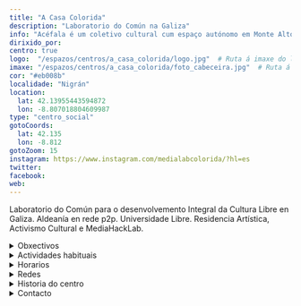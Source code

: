 ```yaml
---
title: "A Casa Colorida"
description: "Laboratorio do Común na Galiza"
info: "Acéfala é um coletivo cultural cum espaço autónomo em Monte Alto (A Corunha)."
dirixido_por:
centro: true
logo:  "/espazos/centros/a_casa_colorida/logo.jpg"  # Ruta á imaxe do logo
imaxe: "/espazos/centros/a_casa_colorida/foto_cabeceira.jpg"  # Ruta á imaxe de fondo
cor: "#eb008b"
localidade: "Nigrán"
location:
  lat: 42.13955443594872
  lon: -8.807018804609987
type: "centro_social"
gotoCoords:
  lat: 42.135
  lon: -8.812
gotoZoom: 15
instagram: https://www.instagram.com/medialabcolorida/?hl=es
twitter:
facebook:
web:
---
```

Laboratorio do Común para o desenvolvemento Integral da Cultura Libre en Galiza. Aldeanía en rede p2p. Universidade Libre. Residencia Artística, Activismo Cultural e MediaHackLab.

<details>
  <summary>Obxectivos</summary>
  <ul>
    <li>Obxectivo 1</li>
    <li>Obxectivo 2</li>
    <li>Obxectivo 3</li>
  </ul>
</details>

<details>
  <summary>Actividades habituais</summary>
  <p>No Centro Social organizamos unha ampla variedade de actividades:</p>
  <ul>
    <li>Talleres</li>
    <li>Charlas</li>
    <li>Proxeccións</li>
    <li>Xuntanzas</li>
  </ul>
</details>

<details>
  <summary>Horarios</summary>
  <p>Os horarios habituais do centro son os seguintes:</p>
  <ul>
    <li><strong>Luns a venres:</strong> 16:00 - 21:00.</li>
    <li><strong>Sábados:</strong> 10:00 - 14:00 e 16:00 - 20:00.</li>
    <li><strong>Domingos:</strong> Pechado, excepto para eventos programados.</li>
  </ul>
</details>

<details>
  <summary>Redes</summary>
  <p>Coñécenos a través de:</p>
  <ul>
    <li>Instragram</li>
    <li>Twiter/X</li>
    <li>Facebook</li>
    <li>Bluesky</li>
  </ul>
</details>

<details>
  <summary>Historia do centro</summary>
  <p></p>
</details>

<details>
  <summary>Contacto</summary>
  <p>Podes contactar connosco a través de:</p>
  <ul>
    <li>Email: contacto@email.com</li>
    <li>Teléfono: 111 111 111</li>
    <li>Enderezo: - </li>
  </ul>
</details>